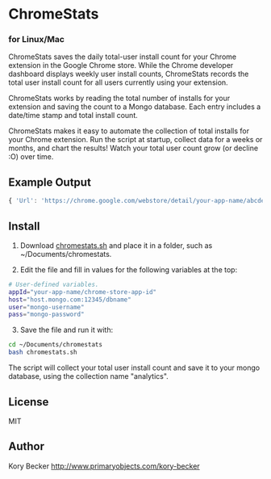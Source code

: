 ChromeStats
=========
### for Linux/Mac


ChromeStats saves the daily total-user install count for your Chrome extension in the Google Chrome store. While the Chrome developer dashboard displays weekly user install counts, ChromeStats records the total user install count for all users currently using your extension.

ChromeStats works by reading the total number of installs for your extension and saving the count to a Mongo database. Each entry includes a date/time stamp and total install count.

ChromeStats makes it easy to automate the collection of total installs for your Chrome extension. Run the script at startup, collect data for a weeks or months, and chart the results! Watch your total user count grow (or decline :O) over time.

Example Output
---

```javascript
{ 'Url': 'https://chrome.google.com/webstore/detail/your-app-name/abcdefghijklmnopqrstuvwxyz?hl=en', 'EventDate': ISODate('2014-09-29T22:59:56Z'), 'Users': 25621 }
```

Install
---

1. Download [chromestats.sh](https://raw.githubusercontent.com/primaryobjects/chromestats/master/chromestats.sh) and place it in a folder, such as ~/Documents/chromestats.

2. Edit the file and fill in values for the following variables at the top:

 ```sh
 # User-defined variables.
 appId="your-app-name/chrome-store-app-id"
 host="host.mongo.com:12345/dbname"
 user="mongo-username"
 pass="mongo-password"
 ```

3. Save the file and run it with:
 ```sh
 cd ~/Documents/chromestats
 bash chromestats.sh
 ```

The script will collect your total user install count and save it to your mongo database, using the collection name "analytics".

License
----

MIT

Author
----
Kory Becker
http://www.primaryobjects.com/kory-becker
